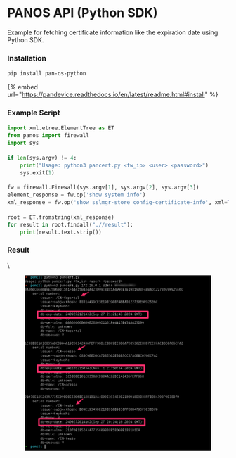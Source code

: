 # PANOS API (Python SDK)

Example for fetching certificate information like the expiration date using Python SDK.&#x20;

### Installation

```bash
pip install pan-os-python
```

{% embed url="https://pandevice.readthedocs.io/en/latest/readme.html#install" %}

### Example Script

```python
import xml.etree.ElementTree as ET
from panos import firewall
import sys

if len(sys.argv) != 4:
    print("Usage: python3 pancert.py <fw_ip> <user> <password>")
    sys.exit(1)

fw = firewall.Firewall(sys.argv[1], sys.argv[2], sys.argv[3])
element_response = fw.op('show system info')
xml_response = fw.op('show sslmgr-store config-certificate-info', xml=True)

root = ET.fromstring(xml_response)
for result in root.findall(".//result"):
    print(result.text.strip())
```

### Result

\


<figure><img src="../.gitbook/assets/script.png" alt=""><figcaption></figcaption></figure>
